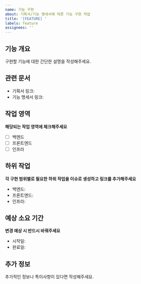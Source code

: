 ```yaml
---
name: 기능 구현
about: 기획서/기능 명세서에 따른 기능 구현 작업
title: '[FEATURE] '
labels: feature
assignees: ''
---
```


## 기능 개요
구현할 기능에 대한 간단한 설명을 작성해주세요.

## 관련 문서
- 기획서 링크: 
- 기능 명세서 링크:

## 작업 영역
**해당되는 작업 영역에 체크해주세요**
- [ ] 백엔드
- [ ] 프론트엔드
- [ ] 인프라

## 하위 작업
**각 구현 범위별로 필요한 하위 작업을 이슈로 생성하고 링크를 추가해주세요**
- 백엔드: 
- 프론트엔드: 
- 인프라: 

## 예상 소요 기간 
**변경 예상 시 반드시 바꿔주세요**
- 시작일: 
- 완료일: 

## 추가 정보
추가적인 정보나 특이사항이 있다면 작성해주세요. 